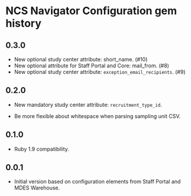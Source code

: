 NCS Navigator Configuration gem history
=======================================

0.3.0
-----

- New optional study center attribute: short_name. (#10)
- New optional attribute for Staff Portal and Core: mail_from. (#8)
- New optional study center attribute: `exception_email_recipients`. (#9)

0.2.0
-----

- New mandatory study center attribute: `recruitment_type_id`.

- Be more flexible about whitespace when parsing sampling unit CSV.

0.1.0
-----

- Ruby 1.9 compatibility.

0.0.1
-----

- Initial version based on configuration elements from Staff Portal
  and MDES Warehouse.
